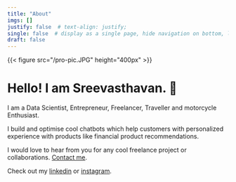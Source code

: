 ```yaml
---
title: "About"
imgs: []
justify: false  # text-align: justify;
single: false  # display as a single page, hide navigation on bottom, like as about page.
draft: false
---
```


{{< figure src="/pro-pic.JPG" height="400px" >}}

# Hello! I am Sreevasthavan. :wave:

I am a Data Scientist, Entrepreneur, Freelancer, Traveller and motorcycle Enthusiast.

I build and optimise cool chatbots which help customers with personalized experience with products like financial product recommendations.

I would love to hear from you for any cool freelance project or collaborations.
[Contact me](mailto:sreevasthavan@gmail.com).

Check out my [linkedin](https://linkedin.com/in/sreevasthavan) or [instagram](https://instagram.com/vasthav).